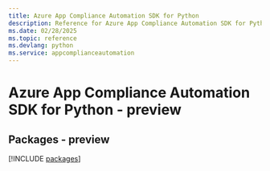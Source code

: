 ```yaml
---
title: Azure App Compliance Automation SDK for Python
description: Reference for Azure App Compliance Automation SDK for Python
ms.date: 02/28/2025
ms.topic: reference
ms.devlang: python
ms.service: appcomplianceautomation
---
```

# Azure App Compliance Automation SDK for Python - preview
## Packages - preview
[!INCLUDE [packages](app-compliance-automation-index.md)]